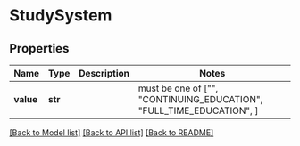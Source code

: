 # StudySystem


## Properties
Name | Type | Description | Notes
------------ | ------------- | ------------- | -------------
**value** | **str** |  |  must be one of ["", "CONTINUING_EDUCATION", "FULL_TIME_EDUCATION", ]

[[Back to Model list]](../README.md#documentation-for-models) [[Back to API list]](../README.md#documentation-for-api-endpoints) [[Back to README]](../README.md)


